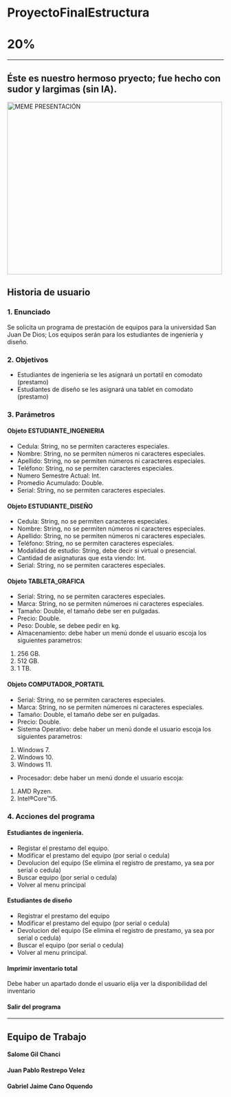 # ProyectoFinalEstructura
# 20%

<hr>

##  Éste es nuestro hermoso pryecto; fue hecho con sudor y largimas (sin IA).

<img src="https://www.codeitbro.in/wp-content/uploads/2024/09/Java-The-Real-Source-of-Despair-java-developer-memes.webp" width="500" height="400" align="center" alt="MEME PRESENTACIÓN"/>

## Historia de usuario
### 1.  Enunciado
Se solicita un programa de prestación de equipos para la universidad San Juan De Dios;
Los equipos serán para los estudiantes de ingeniería y diseño.


### 2. Objetivos
- Estudiantes de ingenieria se les asignará un portatil en comodato (prestamo)
- Estudiantes de diseño se les asignará una tablet en comodato (prestamo)

### 3. Parámetros
#### Objeto ESTUDIANTE_INGENIERIA
- Cedula: String, no se permiten caracteres especiales.
- Nombre: String, no se permiten números ni caracteres especiales.
- Apellido: String, no se permiten números ni caracteres especiales.
- Teléfono: String, no se permiten caracteres especiales.
- Numero Semestre Actual: Int.
- Promedio Acumulado: Double.
- Serial: String, no se permiten caracteres especiales.

#### Objeto ESTUDIANTE_DISEÑO
- Cedula: String, no se permiten caracteres especiales.
- Nombre: String, no se permiten números ni caracteres especiales.
- Apellido: String, no se permiten números ni caracteres especiales.
- Teléfono: String, no se permiten caracteres especiales.
- Modalidad de estudio: String, debe decir si virtual o presencial.
- Cantidad de asignaturas que esta viendo: Int.
- Serial: String, no se permiten caracteres especiales.

#### Objeto TABLETA_GRAFICA
- Serial: String, no se permiten caracteres especiales.
- Marca: String, no se permiten númeroes ni caracteres especiales.
- Tamaño: Double, el tamaño debe ser en pulgadas.
- Precio: Double.
- Peso: Double, se debee pedir en kg.
- Almacenamiento: debe haber un menú donde el usuario escoja los siguientes parametros:
1. 256 GB.
2. 512 GB.
3. 1 TB.

#### Objeto COMPUTADOR_PORTATIL
- Serial: String, no se permiten caracteres especiales.
- Marca: String, no se permiten númeroes ni caracteres especiales.
- Tamaño: Double, el tamaño debe ser en pulgadas.
- Precio: Double.
- Sistema Operativo: debe haber un menú donde el usuario escoja los siguientes parametros:
1. Windows 7.
2. Windows 10.
3. Windows 11.
- Procesador: debe haber un menú donde el usuario escoja:
1. AMD Ryzen.
2. Intel®Core™i5.

### 4. Acciones del programa
#### Estudiantes de ingenieria.
- Registar el prestamo del equipo.
- Modificar el prestamo del equipo (por serial o cedula)
- Devolucion del equipo (Se elimina el registro de prestamo, ya sea por serial o cedula)
- Buscar equipo (por serial o cedula)
- Volver al menu principal

#### Estudiantes de diseño
- Registrar el prestamo del equipo
- Modificar el prestamo del equipo (por serial o cedula)
- Devolucion del equipo (Se elimina el registro de prestamo, ya sea por serial o cedula)
- Buscar el equipo (por serial o cedula)
- Volver al menu principal.

#### Imprimir inventario total
Debe haber un apartado donde el usuario elija ver la disponibilidad del inventario

#### Salir del programa

<hr>

## Equipo de Trabajo
#### Salome Gil Chanci   
#### Juan Pablo Restrepo Velez 
#### Gabriel Jaime Cano Oquendo 
